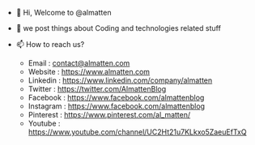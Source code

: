 - 👋 Hi, Welcome to @almatten 
- 🌱 we post things about Coding and technologies related stuff
- 📫 How to reach us? 

  - Email     :   contact@almatten.com
  - Website   :   https://www.almatten.com
  - Linkedin  :   https://www.linkedin.com/company/almatten
  - Twitter   :   https://twitter.com/AlmattenBlog
  - Facebook  :   https://www.facebook.com/almattenblog
  - Instagram :   https://www.facebook.com/almattenblog
  - Pinterest :   https://www.pinterest.com/al_matten/
  - Youtube   :   https://www.youtube.com/channel/UC2Ht21u7KLkxo5ZaeuEfTxQ
